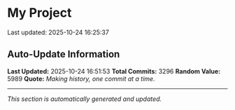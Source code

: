 # My Project


Last updated: 2025-10-24 16:25:37







































































































































































































































































































































































































































































































































































































































































































































































































































































































































































































































































































































































































































































































































































































































































































































































































































































































































































































































































































































































































































































































































































































































































































































































































































































































































































































































































































































































































































































































































































































































































































































































































































































































































































































































































































































































































































































































































































































































## Auto-Update Information

**Last Updated:** 2025-10-24 16:51:53
**Total Commits:** 3296
**Random Value:** 5989
**Quote:** _Making history, one commit at a time._

---
_This section is automatically generated and updated._